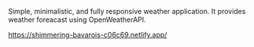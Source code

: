 Simple, minimalistic, and fully responsive weather application. It provides weather foreacast using OpenWeatherAPI.

https://shimmering-bavarois-c06c69.netlify.app/
